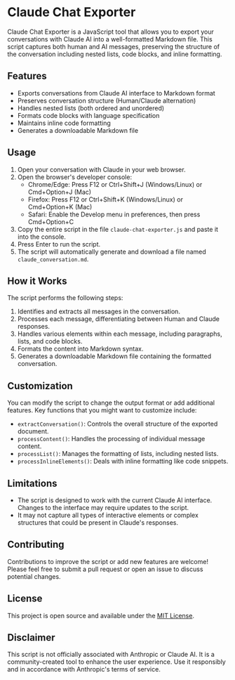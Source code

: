 # Claude Chat Exporter

Claude Chat Exporter is a JavaScript tool that allows you to export your conversations with Claude AI into a well-formatted Markdown file. This script captures both human and AI messages, preserving the structure of the conversation including nested lists, code blocks, and inline formatting.

## Features

- Exports conversations from Claude AI interface to Markdown format
- Preserves conversation structure (Human/Claude alternation)
- Handles nested lists (both ordered and unordered)
- Formats code blocks with language specification
- Maintains inline code formatting
- Generates a downloadable Markdown file

## Usage

1. Open your conversation with Claude in your web browser.
2. Open the browser's developer console:
   - Chrome/Edge: Press F12 or Ctrl+Shift+J (Windows/Linux) or Cmd+Option+J (Mac)
   - Firefox: Press F12 or Ctrl+Shift+K (Windows/Linux) or Cmd+Option+K (Mac)
   - Safari: Enable the Develop menu in preferences, then press Cmd+Option+C
3. Copy the entire script in the file `claude-chat-exporter.js` and paste it into the console.
4. Press Enter to run the script.
5. The script will automatically generate and download a file named `claude_conversation.md`.

## How it Works

The script performs the following steps:

1. Identifies and extracts all messages in the conversation.
2. Processes each message, differentiating between Human and Claude responses.
3. Handles various elements within each message, including paragraphs, lists, and code blocks.
4. Formats the content into Markdown syntax.
5. Generates a downloadable Markdown file containing the formatted conversation.

## Customization

You can modify the script to change the output format or add additional features. Key functions that you might want to customize include:

- `extractConversation()`: Controls the overall structure of the exported document.
- `processContent()`: Handles the processing of individual message content.
- `processList()`: Manages the formatting of lists, including nested lists.
- `processInlineElements()`: Deals with inline formatting like code snippets.

## Limitations

- The script is designed to work with the current Claude AI interface. Changes to the interface may require updates to the script.
- It may not capture all types of interactive elements or complex structures that could be present in Claude's responses.

## Contributing

Contributions to improve the script or add new features are welcome! Please feel free to submit a pull request or open an issue to discuss potential changes.

## License

This project is open source and available under the [MIT License](LICENSE).

## Disclaimer

This script is not officially associated with Anthropic or Claude AI. It is a community-created tool to enhance the user experience. Use it responsibly and in accordance with Anthropic's terms of service.
